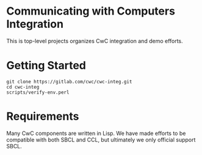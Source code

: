 # Communicating with Computers Integration

This is top-level projects organizes CwC integration and demo efforts.

# Getting Started

```
git clone https://gitlab.com/cwc/cwc-integ.git
cd cwc-integ
scripts/verify-env.perl
```

# Requirements

Many CwC components are written in Lisp. We have made efforts to be
compatible with both SBCL and CCL, but ultimately we only official
support SBCL.

